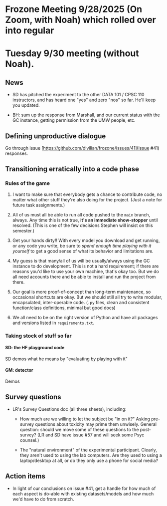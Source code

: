 # Frozone Meeting 9/28/2025 (On Zoom, with Noah) which rolled over into regular
# Tuesday 9/30 meeting (without Noah).

## News

* SD has pitched the experiment to the other DATA 101 / CPSC 110 instructors,
  and has heard one "yes" and zero "nos" so far. He'll keep you updated.

* BH: sum up the response from Marshall, and our current status with the GC
  instance, getting permission from the UMW people, etc.


## Defining unproductive dialogue

Go through issue [https://github.com/divilian/frozone/issues/41](issue #41)
responses.


## Transitioning erratically into a code phase

### Rules of the game

1. I want to make sure that everybody gets a chance to contribute code, no
   matter what other stuff they're also doing for the project. (Just a note for
   future task assignments.)

1. All of us must all be able to run all code pushed to the `main` branch,
   always. Any time this is not true, **it's an immediate show-stopper** until
   resolved. (This is one of the few decisions Stephen will insist on this
   semester.)

1. Get your hands dirty!! With every model you download and get running, or any
   code you write, be sure to _spend enough time playing with it yourself_ to
   get a good sense of what its behavior and limitations are.

1. My guess is that many/all of us will be usually/always using the GC instance
   to do development. This is not a hard requirement; if there are reasons
   you'd like to use your own machine, that's okay too. But we do all need
   accounts there and be able to install and run the project from there.

1. Our goal is more proof-of-concept than long-term maintenance, so occasional
   shortcuts are okay. But we should still all try to write modular,
   encapsulated, inter-operable code. (`.py` files, clean and consistent
   function/class definitions, minimal but good docs)

1. We all need to be on the right version of Python and have all packages and
   versions listed in `requirements.txt`.


### Taking stock of stuff so far

#### SD: the HF playground code

SD demos what he means by "evaluating by playing with it"

#### GM: detector

Demos


## Survey questions

* LR's Survey Questions doc (all three sheets), including:

    * How much are we willing to let the subject be "in on it?" Asking
      pre-survey questions about toxicity may prime them unwisely. General
      question: should we move some of these questions to the post-survey? (LR
      and SD have issue #57 and will seek some Psyc counsel.)

    * The "natural environment" of the experimental participant. Clearly, they
      aren't used to using the lab computers. Are they used to using a
      laptop/desktop at all, or do they only use a phone for social media?


## Action items

* In light of our conclusions on issue #41, get a handle for how much of each
  aspect is do-able with existing datasets/models and how much we'd have to do
  from scratch.
